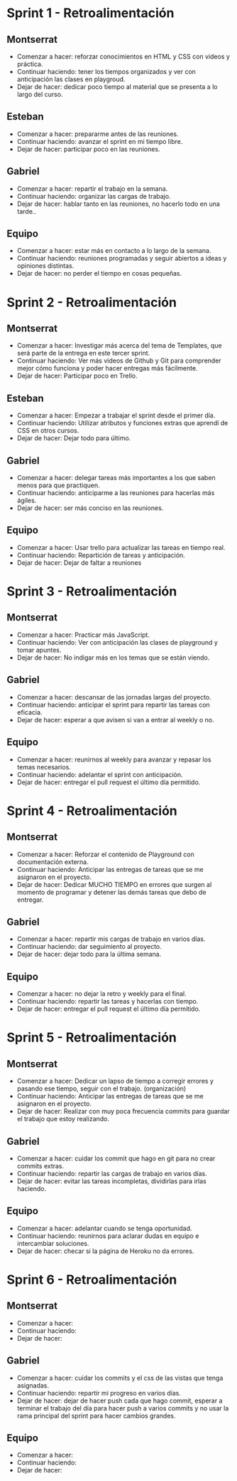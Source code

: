 # Sprint 1 - Retroalimentación

## Montserrat
- Comenzar a hacer: reforzar conocimientos en HTML y CSS con videos y práctica.
- Continuar haciendo: tener los tiempos organizados y ver con anticipación las clases en playgroud.
- Dejar de hacer: dedicar poco tiempo al material que se presenta a lo largo del curso.

## Esteban
- Comenzar a hacer: prepararme antes de las reuniones.
- Continuar haciendo: avanzar el sprint en mi tiempo libre.
- Dejar de hacer: participar poco en las reuniones.

## Gabriel
- Comenzar a hacer: repartir el trabajo en la semana.
- Continuar haciendo: organizar las cargas de trabajo.
- Dejar de hacer: hablar tanto en las reuniones, no hacerlo todo en una tarde..

## Equipo
- Comenzar a hacer: estar más en contacto a lo largo de la semana.
- Continuar haciendo: reuniones programadas y seguir abiertos a ideas y opiniones distintas.
- Dejar de hacer: no perder el tiempo en cosas pequeñas.

# Sprint 2 - Retroalimentación

## Montserrat
- Comenzar a hacer: Investigar más acerca del tema de Templates, que será parte de la entrega en este tercer sprint.
- Continuar haciendo: Ver más videos de Github y Git para comprender mejor cómo funciona y poder hacer entregas más fácilmente. 
- Dejar de hacer: Participar poco en Trello.

## Esteban
- Comenzar a hacer: Empezar a trabajar el sprint desde el primer día.
- Continuar haciendo: Utilizar atributos y funciones extras que aprendí de CSS en otros cursos.
- Dejar de hacer: Dejar todo para último.

## Gabriel
- Comenzar a hacer: delegar tareas más importantes a los que saben menos para que practiquen.
- Continuar haciendo: anticiparme a las reuniones para hacerlas más ágiles.
- Dejar de hacer: ser más conciso en las reuniones.

## Equipo
- Comenzar a hacer: Usar trello para actualizar las tareas en tiempo real.
- Continuar haciendo: Repartición de tareas y anticipación.
- Dejar de hacer: Dejar de faltar a reuniones


# Sprint 3 - Retroalimentación

## Montserrat
- Comenzar a hacer: Practicar más JavaScript.
- Continuar haciendo: Ver con anticipación las clases de playground y tomar apuntes.
- Dejar de hacer: No indigar más en los temas que se están viendo. 

## Gabriel
- Comenzar a hacer: descansar de las jornadas largas del proyecto.
- Continuar haciendo: anticipar el sprint para repartir las tareas con eficacia.
- Dejar de hacer: esperar a que avisen si van a entrar al weekly o no.

## Equipo
- Comenzar a hacer: reunirnos al weekly para avanzar y repasar los temas necesarios.
- Continuar haciendo: adelantar el sprint con anticipación.
- Dejar de hacer: entregar el pull request el último día permitido.


# Sprint 4 - Retroalimentación
## Montserrat
- Comenzar a hacer: Reforzar el contenido de Playground con documentación externa.
- Continuar haciendo: Anticipar las entregas de tareas que se me asignaron en el proyecto.
- Dejar de hacer: Dedicar MUCHO TIEMPO en errores que surgen al momento de programar y detener las demás tareas que debo de entregar. 

## Gabriel
- Comenzar a hacer: repartir mis cargas de trabajo en varios días.
- Continuar haciendo: dar seguimiento al proyecto.
- Dejar de hacer: dejar todo para la última semana.

## Equipo
- Comenzar a hacer: no dejar la retro y weekly para el final.
- Continuar haciendo: repartir las tareas y hacerlas con tiempo.
- Dejar de hacer: entregar el pull request el último día permitido.



# Sprint 5 - Retroalimentación
## Montserrat
- Comenzar a hacer: Dedicar un lapso de tiempo a corregir errores y pasando ese tiempo, seguir con el trabajo. (organización)
- Continuar haciendo: Anticipar las entregas de tareas que se me asignaron en el proyecto.
- Dejar de hacer: Realizar con muy poca frecuencia commits para guardar el trabajo que estoy realizando.

## Gabriel
- Comenzar a hacer: cuidar los commit que hago en git para no crear commits extras.
- Continuar haciendo: repartir las cargas de trabajo en varios días.
- Dejar de hacer: evitar las tareas incompletas, dividirlas para irlas haciendo.

## Equipo
- Comenzar a hacer: adelantar cuando se tenga oportunidad.
- Continuar haciendo: reunirnos para aclarar dudas en equipo e intercambiar soluciones.
- Dejar de hacer: checar si la página de Heroku no da errores.


# Sprint 6 - Retroalimentación
## Montserrat
- Comenzar a hacer: 
- Continuar haciendo: 
- Dejar de hacer: 

## Gabriel
- Comenzar a hacer: cuidar los commits y el css de las vistas que tenga asignadas.
- Continuar haciendo: repartir mi progreso en varios días.
- Dejar de hacer: dejar de hacer push cada que hago commit, esperar a terminar el trabajo del día para hacer push a varios commits y no usar la rama principal del sprint para hacer cambios grandes.

## Equipo
- Comenzar a hacer: 
- Continuar haciendo: 
- Dejar de hacer: 
